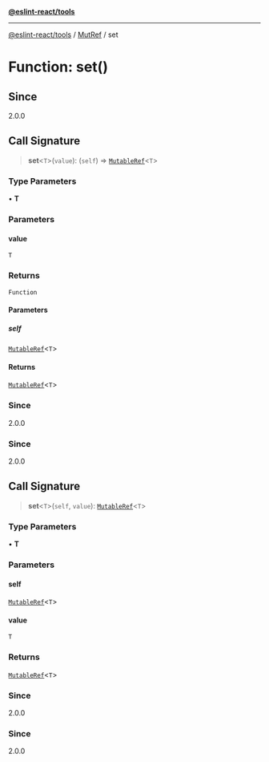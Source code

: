[**@eslint-react/tools**](../../../README.md)

***

[@eslint-react/tools](../../../README.md) / [MutRef](../README.md) / set

# Function: set()

## Since

2.0.0

## Call Signature

> **set**\<`T`\>(`value`): (`self`) => [`MutableRef`](../interfaces/MutableRef.md)\<`T`\>

### Type Parameters

• **T**

### Parameters

#### value

`T`

### Returns

`Function`

#### Parameters

##### self

[`MutableRef`](../interfaces/MutableRef.md)\<`T`\>

#### Returns

[`MutableRef`](../interfaces/MutableRef.md)\<`T`\>

### Since

2.0.0

### Since

2.0.0

## Call Signature

> **set**\<`T`\>(`self`, `value`): [`MutableRef`](../interfaces/MutableRef.md)\<`T`\>

### Type Parameters

• **T**

### Parameters

#### self

[`MutableRef`](../interfaces/MutableRef.md)\<`T`\>

#### value

`T`

### Returns

[`MutableRef`](../interfaces/MutableRef.md)\<`T`\>

### Since

2.0.0

### Since

2.0.0
